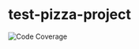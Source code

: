 # test-pizza-project
![Code Coverage](https://img.shields.io/badge/Code%20Coverage-90%25-success?style=flat)